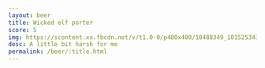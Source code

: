 ```yaml
---
layout: beer
title: Wicked elf porter
score: 5
img: https://scontent.xx.fbcdn.net/v/t1.0-0/p480x480/10488349_10152534301008745_8348994823778686167_n.jpg?oh=6d184e29e5cf09e324996ba80e42c2c6&oe=58E0C6BE
desc: A little bit harsh for me
permalink: /beer/:title.html
---
```

